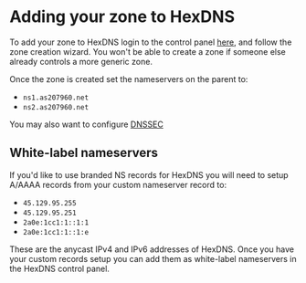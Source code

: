 # Adding your zone to HexDNS

To add your zone to HexDNS login to the control panel [here](https://dns.glauca.digital),
and follow the zone creation wizard. You won't be able to create a zone if someone else
already controls a more generic zone.

Once the zone is created set the nameservers on the parent to:

- `ns1.as207960.net`
- `ns2.as207960.net`

You may also want to configure [DNSSEC](/hexdns/dnssec/)

## White-label nameservers

If you'd like to use branded NS records for HexDNS you will need to setup A/AAAA records
from your custom nameserver record to:

- `45.129.95.255`
- `45.129.95.251`
- `2a0e:1cc1:1::1:1`
- `2a0e:1cc1:1::1:e`

These are the anycast IPv4 and IPv6 addresses of HexDNS. Once you have your custom records
setup you can add them as white-label nameservers in the HexDNS control panel.
